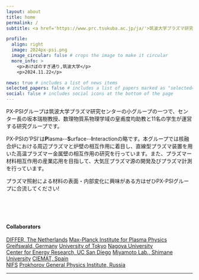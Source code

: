 ```yaml
---
layout: about
title: home
permalink: /
subtitle: <a href='https://www.prc.tsukuba.ac.jp/ja/'>筑波大学プラズマ研究センター</a> PX-PSIグループです。

profile:
  align: right
  image: 2024px-psi.png
  image_circular: false # crops the image to make it circular
  more_info: >
    <p>あけぼのすぎ通り,筑波大学</p>
    <p>2024.11.22</p>

news: true # includes a list of news items
selected_papers: false # includes a list of papers marked as "selected={true}"
social: false # includes social icons at the bottom of the page
---
```

<!-- 줄바꿈: 문장 뒤에 스페이스 두번 -->
<!-- 문단 바꿈: 엔터 두번 -->
<!-- <img src="이미지주소" alt="이미지이름" width="500" height="600"> -->
<!-- [링크](URL) -->
<!-- 목록: '*' or '-' -->
<!-- **굵게** *기울여서* -->
<!-- 코드 한줄: `여기` -->
<!-- 코드 여러줄: 스페이스 4칸 들여쓰기 -->
<!-- 인용: >, >> -->

PX-PSIグループは筑波大学プラズマ研究センターの小グループの一つで、センター長の坂本瑞樹教授、数理物質系物理学域の皇甫度均助教と11名の学生が運営する研究グループです。

PX-PSIの'PSI'は**P**lasma--**S**urface--**I**nteractionの略です。本グループでは核融合炉における周辺プラズマと炉壁の相互作用に着目し、直線型プラズマ装置を用いた高温プラズマー金属壁の相互作用の研究を行っています。また、プラズマー材料相互作用の産業応用を目指して、大気圧プラズマ源の開発及びプラズマ計測を行っています。

プラズマ照射による材料の表面・内部変化に興味がある方はぜひPX-PSIグループに合流してください!

<br/><br/><br/>

#### **Collaborators**
[DIFFER, The Netherlands](https://www.differ.nl/)
[Max-Planck Institute for Plasma Physics Greifswald, Germany](https://www.ipp.mpg.de/)
[University of Tokyo](https://www.ppl.k.u-tokyo.ac.jp/)
[Nagoya University](https://www.nuee.nagoya-u.ac.jp/labs/plaene/j-index.html)     
[Center for Energy Research, UC San Diego](https://cer.ucsd.edu/)
[Miyamoto Lab., Shimane University](https://www.phys.shimane-u.ac.jp/miyamoto_lab/index.html)
[CIEMAT, Spain](https://www.fusion.ciemat.es/home/home/)      
[NIFS](https://www.nifs.ac.jp/)
[Prokhorov General Physics Institute, Russia](https://www.gpi.ru/)
<br/>

---

<br/>
